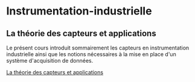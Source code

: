 # Instrumentation-industrielle

## La théorie des capteurs et applications
Le présent cours introduit sommairement les capteurs en instrumentation industrielle ainsi que les notions nécessaires à la mise en place d'un système d'acquisition de données.

[La théorie des capteurs et applications](./blob/master/Les%20capteurs%20-%20Monographie.pdf)

